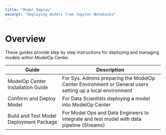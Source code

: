 ```yaml
---
title: "Model Deploy"
excerpt: "Deploying models from Jupyter Notebooks"
---
```

# Overview

These guides provide step by step instructions for deploying and managing models within ModelOp Center.

| Guide                                   | Description                                                                                          |
|-----------------------------------------|------------------------------------------------------------------------------------------------------|
| ModelOp Center Installation Guide            | For Sys. Admins preparing the ModelOp Center Environment or General users setting up a local environment  |
| Conform and Deploy Model                | For Data Scientists deploying a model into ModelOp Center                                                 |
| Build and Test Model Deployment Package | For Model Ops and Data Engineers to integrate and test model with data pipeline (Streams)            |



